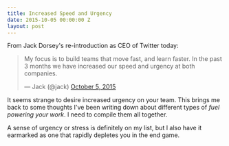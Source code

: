 ```yaml
---
title: Increased Speed and Urgency
date: 2015-10-05 00:00:00 Z
layout: post
---
```


From Jack Dorsey's re-introduction as CEO of Twitter today:

<blockquote class="twitter-tweet" data-conversation="none" lang="en"><p lang="en" dir="ltr">My focus is to build teams that move fast, and learn faster. In the past 3 months we have increased our speed and urgency at both companies.</p>&mdash; Jack (@jack) <a href="https://twitter.com/jack/status/651003529444765696">October 5, 2015</a></blockquote>

It seems strange to desire increased urgency on your team. This brings me back to some thoughts I've been writing down about different types of _fuel powering your work_. I need to compile them all together.

A sense of urgency or stress is definitely on my list, but I also have it earmarked as one that rapidly depletes you in the end game.
